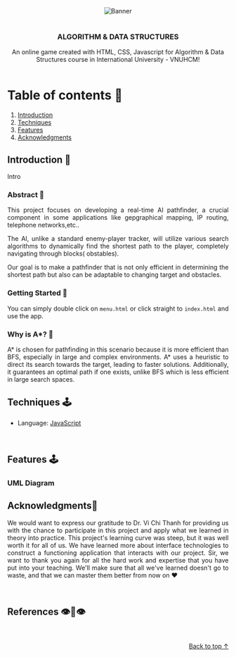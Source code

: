 <div id="top" align ="center">
<img src="./assets/img/banner.gif" alt="Banner">
</div>



<!-- PROJECT LOGO -->
<br />
<div align="center">
<!--     <img src="./assets/img/logo.jpg" alt="Logo" width="250"> -->
</a>

<h3 align="center">ALGORITHM & DATA STRUCTURES</h3>


  <p align="center">
    An online game created with HTML, CSS, Javascript for Algorithm & Data Structures course in International University - VNUHCM!
    <br />
    <br />
  </p>
</div>

<!-- TABLE OF CONTENTS -->

# Table of contents :round_pushpin:

1. [Introduction](#Introduction)
2. [Techniques](#Techniques)
3. [Features](#Features)
4. [Acknowledgments](#Acknowledgments)


## Introduction <a name="Introduction"></a> :bricks:

<div align="center">
<!-- <img src="./assets/screenshots/intro.gif" alt=""> -->
</div>

<div style="text-align:justify">

Intro

</div>



### Abstract :mechanical_arm:

<div style="text-align:justify">

This project focuses on developing a real-time AI pathfinder, a crucial component in some applications like gepgraphical mapping, IP routing, telephone networks,etc..

The AI, unlike a standard enemy-player tracker, will utilize various search algorithms to dynamically find the shortest path to the player, completely navigating through blocks( obstables).

Our goal is to make a pathfinder that is not only efficient in determining the shortest path but also can be adaptable to changing target and obstacles.

### Getting Started :mechanical_arm:

You can simply double click on `menu.html` or click straight to `index.html`  and use the app. 

### Why is A*? :mechanical_arm:
A* is chosen for pathfinding in this scenario because it is more efficient than BFS, especially in large and complex environments. A* uses a heuristic to direct its search towards the target, leading to faster solutions. Additionally, it guarantees an optimal path if one exists, unlike BFS which is less efficient in large search spaces.



## Techniques <a name="Techniques"></a>:joystick:

- Language: [JavaScript](https://www.javascript.com)


<br />


<!-- FEATURES -->

## Features <a name="Features"></a>:joystick:
### UML Diagram
<div align="center">
    <!-- <img src="./assets/screenshots/class.png" alt=""> -->
</div>



## Acknowledgments<a name="Acknowledgments">:brain:

<div style="text-align:justify">

We would want to express our gratitude to Dr. Vi Chi Thanh for providing us with the chance to participate in this
project and apply what we learned in theory into practice. This project's learning curve was steep, but it was well
worth it for all of us. We have learned more about interface technologies to construct a functioning application that
interacts with our project. Sir, we want to thank you again for all the hard work and expertise that you have put into
your teaching. We'll make sure that all we've learned doesn't go to waste, and that we can master them better from now
on :heart:

</div>

<br />

## References<a name="References">  :eye::tongue::eye:

<br />

<p align="right"><a href="#top">Back to top ↑</a></p>

